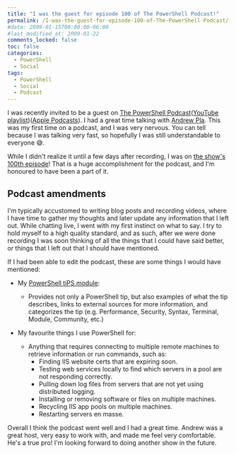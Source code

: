 ```yaml
---
title: "I was the guest for episode 100 of The PowerShell Podcast!"
permalink: /I-was-the-guest-for-episode-100-of-The-PowerShell-Podcast/
#date: 2099-01-15T00:00:00-06:00
#last_modified_at: 2099-01-22
comments_locked: false
toc: false
categories:
  - PowerShell
  - Social
tags:
  - PowerShell
  - Social
  - Podcast
---
```


I was recently invited to be a guest on [The PowerShell Podcast](https://powershellpodcast.podbean.com/)([YouTube playlist](https://www.youtube.com/playlist?list=PL1mL90yFExsjUS8DRkzfLUcHds7vlxqgM))([Apple Podcasts](https://podcasts.apple.com/us/podcast/the-powershell-podcast/id1616048196)).
I had a great time talking with [Andrew Pla](https://twitter.com/AndrewPlaTech).
This was my first time on a podcast, and I was very nervous.
You can tell because I was talking very fast, so hopefully I was still understandable to everyone 😅.

While I didn't realize it until a few days after recording, I was on [the show's 100th episode]()!
That is a huge accomplishment for the podcast, and I'm honoured to have been a part of it.

## Podcast amendments

I'm typically accustomed to writing blog posts and recording videos, where I have time to gather my thoughts and later update any information that I left out.
While chatting live, I went with my first instinct on what to say.
I try to hold myself to a high quality standard, and as such, after we were done recording I was soon thinking of all the things that I could have said better, or things that I left out that I should have mentioned.

If I had been able to edit the podcast, these are some things I would have mentioned:

- My [PowerShell tiPS module](https://github.com/deadlydog/PowerShell.tiPS):
  - Provides not only a PowerShell tip, but also examples of what the tip describes, links to external sources for more information, and categorizes the tip (e.g. Performance, Security, Syntax, Terminal, Module, Community, etc.)

- My favourite things I use PowerShell for:
  - Anything that requires connecting to multiple remote machines to retrieve information or run commands, such as:
    - Finding IIS website certs that are expiring soon.
    - Testing web services locally to find which servers in a pool are not responding correctly.
    - Pulling down log files from servers that are not yet using distributed logging.
    - Installing or removing software or files on multiple machines.
    - Recycling IIS app pools on multiple machines.
    - Restarting servers en masse.

Overall I think the podcast went well and I had a great time.
Andrew was a great host, very easy to work with, and made me feel very comfortable.
He's a true pro!
I'm looking forward to doing another show in the future.
